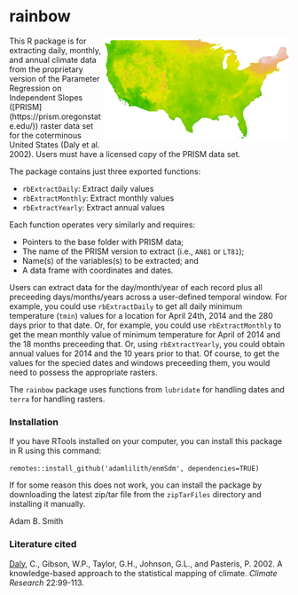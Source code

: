 # rainbow
<img align="right" src="prism.png" height="190"/>
This R package is for extracting daily, monthly, and annual climate data from the proprietary version of the Parameter Regression on Independent Slopes ([PRISM](https://prism.oregonstate.edu/)) raster data set for the coterminous United States (Daly et al. 2002). Users must have a licensed copy of the PRISM data set.

The package contains just three exported functions:
* `rbExtractDaily`: Extract daily values
* `rbExtractMonthly`: Extract monthly values
* `rbExtractYearly`: Extract annual values

Each function operates very similarly and requires:
* Pointers to the base folder with PRISM data;
* The name of the PRISM version to extract (i.e., `AN81` or `LT81`);
* Name(s) of the variables(s) to be extracted; and
* A data frame with coordinates and dates.

Users can extract data for the day/month/year of each record plus all preceeding days/months/years across a user-defined temporal window. For example, you could use `rbExtractDaily` to get all daily minimum temperature (`tmin`) values for a location for April 24th, 2014 and the 280 days prior to that date. Or, for example, you could use `rbExtractMonthly` to get the mean monthly value of minimum temperature for April of 2014 and the 18 months preceeding that. Or, using `rbExtractYearly`, you could obtain annual values for 2014 and the 10 years prior to that.  Of course, to get the values for the specied dates and windows preceeding them, you would need to possess the appropriate rasters.

The `rainbow` package uses functions from `lubridate` for handling dates and `terra` for handling rasters.

### Installation ###
If you have RTools installed on your computer, you can install this package in R using this command:

`remotes::install_github('adamlilith/enmSdm', dependencies=TRUE)`  

If for some reason this does not work, you can install the package by downloading the latest zip/tar file from the `zipTarFiles` directory and installing it manually.

Adam B. Smith

### Literature cited ###
[Daly](http://dx.doi.org/10.3354/cr022099), C., Gibson, W.P., Taylor, G.H., Johnson, G.L., and Pasteris, P.  2002.  A knowledge-based approach to the statistical mapping of climate.  *Climate Research* 22:99-113.
